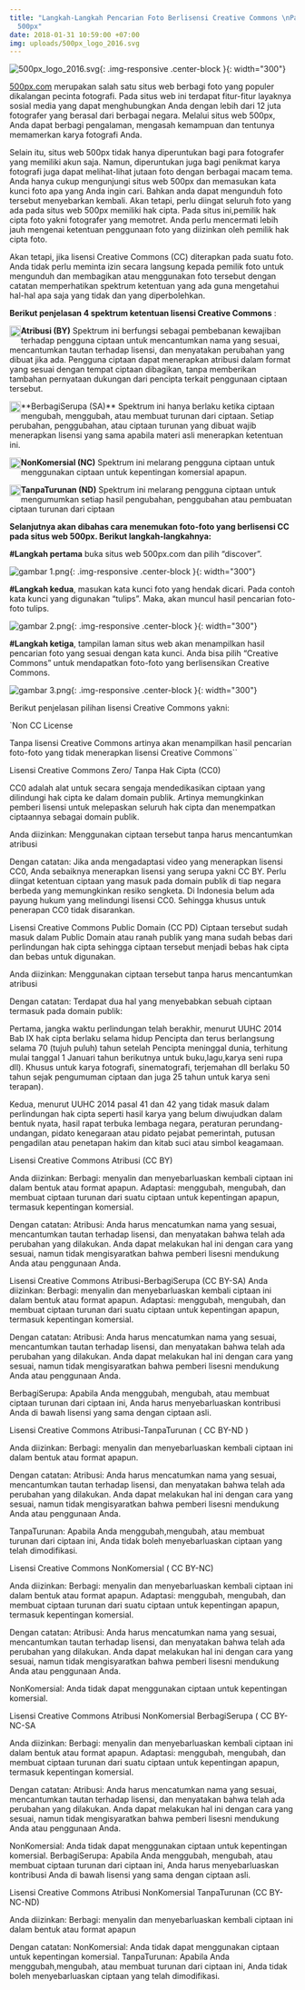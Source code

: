```yaml
---
title: "Langkah-Langkah Pencarian Foto Berlisensi Creative Commons \nPada Situs Web
  500px"
date: 2018-01-31 10:59:00 +07:00
img: uploads/500px_logo_2016.svg
---
```


![500px_logo_2016.svg](/uploads/500px_logo_2016.svg){: .img-responsive .center-block }{: width="300"}


[500px.com](http://500px.com) merupakan salah satu situs web berbagi foto yang populer dikalangan pecinta fotografi. Pada situs web ini terdapat fitur-fitur layaknya sosial media yang dapat menghubungkan Anda dengan lebih dari 12 juta fotografer yang berasal dari berbagai negara. Melalui situs web 500px, Anda dapat berbagi pengalaman, mengasah kemampuan dan tentunya memamerkan karya fotografi Anda. 

Selain itu, situs web 500px tidak hanya diperuntukan bagi para fotografer yang memiliki akun saja. Namun, diperuntukan juga bagi penikmat karya fotografi juga dapat melihat-lihat jutaan foto dengan berbagai macam tema. Anda hanya cukup mengunjungi situs web 500px dan memasukan kata kunci foto apa yang Anda ingin cari. Bahkan anda dapat mengunduh foto tersebut menyebarkan kembali. Akan tetapi, perlu diingat seluruh foto yang ada pada situs web 500px memiliki hak cipta. Pada situs ini,pemilik hak cipta foto yakni fotografer yang memotret. Anda perlu mencermati lebih jauh mengenai ketentuan penggunaan foto yang diizinkan oleh pemilik hak cipta foto. 

Akan tetapi, jika lisensi Creative Commons (CC) diterapkan pada suatu foto. Anda tidak perlu meminta izin secara langsung kepada pemilik foto untuk mengunduh dan membagikan atau menggunakan foto tersebut dengan catatan memperhatikan spektrum ketentuan yang ada guna mengetahui hal-hal apa saja yang tidak dan yang diperbolehkan. 

**Berikut penjelasan 4 spektrum ketentuan  lisensi Creative Commons** :
 
<img style="float: left;" src="/uploads/BY-354f63.png" class="img-responsive" width="20">  **Atribusi (BY)**
Spektrum ini berfungsi sebagai pembebanan kewajiban terhadap pengguna ciptaan untuk  mencantumkan nama yang sesuai, mencantumkan tautan terhadap lisensi, dan menyatakan perubahan yang dibuat jika ada. Pengguna ciptaan dapat menerapkan atribusi dalam format yang sesuai dengan tempat ciptaan dibagikan, tanpa memberikan tambahan pernyataan dukungan dari pencipta terkait penggunaan ciptaan tersebut.


<img style="float: left;" src="/uploads/SA.png" class="img-responsive" width="20">  
**BerbagiSerupa (SA)** 
Spektrum ini hanya berlaku ketika ciptaan mengubah, menggubah, atau membuat turunan dari ciptaan. Setiap perubahan, penggubahan, atau ciptaan turunan yang dibuat wajib menerapkan lisensi yang sama apabila materi asli menerapkan ketentuan ini.


<img style="float: left;" src="/uploads/NC.png" class="img-responsive" width="20">  **NonKomersial (NC)** 
Spektrum ini melarang pengguna ciptaan untuk menggunakan ciptaan untuk kepentingan komersial apapun.


<img style="float: left;" src="/uploads/ND.png" class="img-responsive" width="20">  **TanpaTurunan (ND)**
Spektrum ini melarang pengguna ciptaan untuk mengumumkan setiap hasil pengubahan, penggubahan atau pembuatan ciptaan turunan dari ciptaan


**Selanjutnya akan dibahas cara menemukan foto-foto yang berlisensi CC pada situs web 500px. Berikut langkah-langkahnya:** 

**#Langkah pertama** buka situs web 500px.com dan pilih “discover”.

![gambar 1.png](/uploads/gambar%201.png){: .img-responsive .center-block }{: width="300"}

**#Langkah kedua**, masukan kata kunci foto yang hendak dicari. Pada contoh kata kunci yang digunakan “tulips”. Maka, akan muncul hasil pencarian foto-foto tulips.

![gambar 2.png](/uploads/gambar%202.png){: .img-responsive .center-block }{: width="300"}

**#Langkah ketiga**, tampilan laman situs web akan menampilkan hasil pencarian foto yang sesuai dengan kata kunci. Anda bisa pilih “Creative Commons” untuk mendapatkan foto-foto yang berlisensikan Creative Commons.

![gambar 3.png](/uploads/gambar%203.png){: .img-responsive .center-block }{: width="300"}

Berikut penjelasan pilihan lisensi Creative Commons yakni:

`Non CC License

Tanpa lisensi Creative Commons artinya akan menampilkan hasil pencarian foto-foto yang tidak menerapkan lisensi Creative Commons``

Lisensi Creative Commons Zero/ Tanpa Hak Cipta (CC0)

CC0 adalah alat untuk secara sengaja mendedikasikan ciptaan yang dilindungi hak cipta ke dalam domain publik. Artinya memungkinkan pemberi lisensi untuk melepaskan seluruh hak cipta dan menempatkan ciptaannya sebagai domain publik.

Anda diizinkan:
Menggunakan ciptaan tersebut tanpa harus mencantumkan atribusi

Dengan catatan:
Jika anda mengadaptasi video yang menerapkan lisensi CC0, Anda sebaiknya menerapkan lisensi yang serupa yakni CC BY. Perlu diingat ketentuan ciptaan yang masuk pada domain publik di tiap negara berbeda yang memungkinkan resiko sengketa. Di Indonesia belum ada payung hukum yang melindungi lisensi CC0. Sehingga khusus untuk  penerapan CC0 tidak disarankan. 

Lisensi Creative Commons Public Domain (CC PD)
Ciptaan tersebut sudah masuk dalam Public Domain atau ranah publik yang mana sudah bebas dari perlindungan hak cipta sehingga ciptaan tersebut menjadi bebas hak cipta dan bebas untuk digunakan. 

Anda diizinkan:
Menggunakan ciptaan tersebut tanpa harus mencantumkan atribusi

Dengan catatan:
Terdapat dua hal yang menyebabkan sebuah ciptaan termasuk pada domain publik: 

Pertama, jangka waktu perlindungan telah berakhir, menurut UUHC 2014 Bab IX hak cipta berlaku selama hidup Pencipta dan terus berlangsung selama 70 (tujuh puluh) tahun setelah Pencipta meninggal dunia, terhitung mulai tanggal 1 Januari tahun berikutnya untuk buku,lagu,karya seni rupa dll). Khusus untuk karya fotografi, sinematografi, terjemahan dll berlaku 50 tahun sejak pengumuman ciptaan dan juga 25 tahun untuk karya seni terapan).  

Kedua, menurut UUHC 2014 pasal 41 dan 42 yang tidak masuk dalam perlindungan hak cipta seperti hasil karya yang belum diwujudkan dalam bentuk nyata, hasil rapat terbuka lembaga negara,  peraturan perundang-undangan,  pidato kenegaraan atau pidato pejabat pemerintah, putusan pengadilan atau penetapan hakim dan kitab suci atau simbol keagamaan.

Lisensi Creative Commons Atribusi (CC BY)

Anda diizinkan:
Berbagi: menyalin dan menyebarluaskan kembali ciptaan ini dalam bentuk atau format apapun.
Adaptasi: menggubah, mengubah, dan membuat ciptaan turunan dari suatu ciptaan untuk kepentingan apapun, termasuk kepentingan komersial.

Dengan catatan:
Atribusi: Anda harus mencatumkan nama yang sesuai, mencantumkan tautan terhadap lisensi, dan menyatakan bahwa telah ada perubahan yang dilakukan. Anda dapat melakukan hal ini dengan cara yang sesuai, namun tidak mengisyaratkan bahwa pemberi lisesni mendukung Anda atau penggunaan Anda.

Lisensi Creative Commons Atribusi-BerbagiSerupa (CC BY-SA)
Anda diizinkan:
Berbagi: menyalin dan menyebarluaskan kembali ciptaan ini dalam bentuk atau format apapun.
Adaptasi: menggubah, mengubah, dan membuat ciptaan turunan dari suatu ciptaan untuk kepentingan apapun, termasuk kepentingan komersial.

Dengan catatan:
Atribusi: Anda harus mencatumkan nama yang sesuai, mencantumkan tautan terhadap lisensi, dan menyatakan bahwa telah ada perubahan yang dilakukan. Anda dapat melakukan hal ini dengan cara yang sesuai, namun tidak mengisyaratkan bahwa pemberi lisesni mendukung Anda atau penggunaan Anda.

BerbagiSerupa: Apabila Anda menggubah, mengubah, atau membuat ciptaan turunan dari ciptaan ini, Anda harus menyebarluaskan kontribusi Anda di bawah lisensi yang sama dengan ciptaan asli.


 Lisensi Creative Commons Atribusi-TanpaTurunan ( CC BY-ND )

Anda diizinkan:
Berbagi: menyalin dan menyebarluaskan kembali ciptaan ini dalam bentuk atau format apapun.

Dengan catatan:
Atribusi: Anda harus mencatumkan nama yang sesuai, mencantumkan tautan terhadap lisensi, dan menyatakan bahwa telah ada perubahan yang dilakukan. Anda dapat melakukan hal ini dengan cara yang sesuai, namun tidak mengisyaratkan bahwa pemberi lisesni mendukung Anda atau penggunaan Anda.

TanpaTurunan: Apabila Anda menggubah,mengubah, atau membuat turunan dari ciptaan ini, Anda tidak boleh menyebarluaskan ciptaan yang telah dimodifikasi.


Lisensi Creative Commons NonKomersial ( CC BY-NC)

Anda diizinkan:
Berbagi: menyalin dan menyebarluaskan kembali ciptaan ini dalam bentuk atau format apapun.
Adaptasi: menggubah, mengubah, dan membuat ciptaan turunan dari suatu ciptaan untuk kepentingan apapun, termasuk kepentingan komersial.

Dengan catatan:
Atribusi: Anda harus mencatumkan nama yang sesuai, mencantumkan tautan terhadap lisensi, dan menyatakan bahwa telah ada perubahan yang dilakukan. Anda dapat melakukan hal ini dengan cara yang sesuai, namun tidak mengisyaratkan bahwa pemberi lisesni mendukung Anda atau penggunaan Anda.

NonKomersial: Anda tidak dapat menggunakan ciptaan untuk kepentingan komersial.

Lisensi Creative Commons Atribusi NonKomersial BerbagiSerupa  ( CC BY-NC-SA 

Anda diizinkan:
Berbagi: menyalin dan menyebarluaskan kembali ciptaan ini dalam bentuk atau format apapun.
Adaptasi: menggubah, mengubah, dan membuat ciptaan turunan dari suatu ciptaan untuk kepentingan apapun, termasuk kepentingan komersial.

Dengan catatan:
Atribusi: Anda harus mencatumkan nama yang sesuai, mencantumkan tautan terhadap lisensi, dan menyatakan bahwa telah ada perubahan yang dilakukan. Anda dapat melakukan hal ini dengan cara yang sesuai, namun tidak mengisyaratkan bahwa pemberi lisesni mendukung Anda atau penggunaan Anda.

NonKomersial: Anda tidak dapat menggunakan ciptaan untuk kepentingan komersial.
BerbagiSerupa: Apabila Anda menggubah, mengubah, atau membuat ciptaan turunan dari ciptaan ini, Anda harus menyebarluaskan kontribusi Anda di bawah lisensi yang sama dengan ciptaan asli.

Lisensi Creative Commons Atribusi NonKomersial TanpaTurunan (CC BY-NC-ND) 

Anda diizinkan:
Berbagi: menyalin dan menyebarluaskan kembali ciptaan ini dalam bentuk atau format apapun

Dengan catatan:
NonKomersial: Anda tidak dapat menggunakan ciptaan untuk kepentingan komersial. 
TanpaTurunan: Apabila Anda menggubah,mengubah, atau membuat turunan dari ciptaan ini, Anda tidak boleh menyebarluaskan ciptaan yang telah dimodifikasi.


